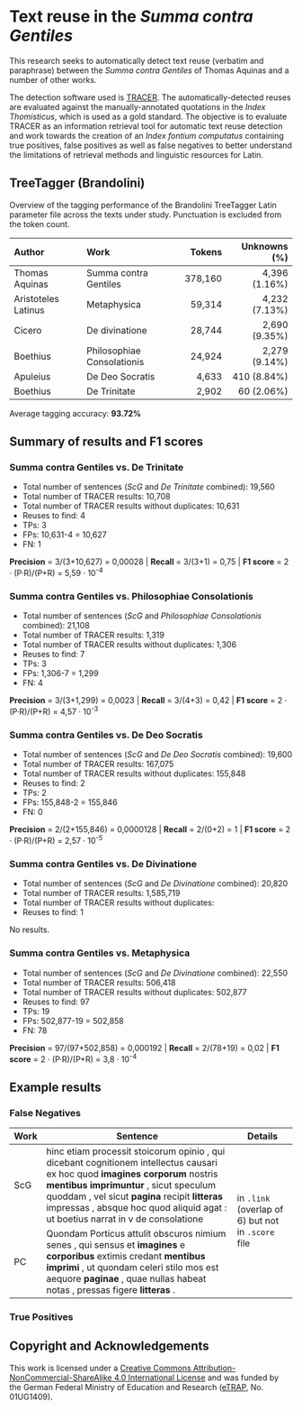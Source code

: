 # Text reuse in the *Summa contra Gentiles*
This research seeks to automatically detect text reuse (verbatim and paraphrase) between the *Summa contra Gentiles* of Thomas Aquinas and a number of other works. 

The detection software used is [TRACER](http://www.etrap.eu/research/tracer). The automatically-detected reuses are evaluated against the manually-annotated quotations in the *Index Thomisticus*, which is used as a gold standard. 
The objective is to evaluate TRACER as an information retrieval tool for automatic text reuse detection and work towards the creation of an _Index fontium computatus_ containing true positives, false positives as well as false negatives to better understand the limitations of retrieval methods and linguistic resources for Latin.


## TreeTagger (Brandolini)

Overview of the tagging performance of the Brandolini TreeTagger Latin parameter file across the texts under study. Punctuation is excluded from the token count.


| Author              | Work                       | Tokens   | Unknowns (%)   |
| :---                | :---                       |    ---:  |           ---: |
| Thomas Aquinas      | Summa contra Gentiles      |  378,160 |	 4,396 (1.16%) |
| Aristoteles Latinus |	Metaphysica	               |   59,314 |  4,232 (7.13%) |
| Cicero              | De divinatione             |   28,744 |  2,690 (9.35%) |
| Boethius            | Philosophiae Consolationis |   24,924 |  2,279 (9.14%) |
| Apuleius            | De Deo Socratis			   |    4,633 |    410 (8.84%) |
| Boethius            | De Trinitate			   |    2,902 |     60 (2.06%) |


Average tagging accuracy: **93.72%**                                                     

## Summary of results and F1 scores

### Summa contra Gentiles vs. De Trinitate    

* Total number of sentences (_ScG_ and _De Trinitate_ combined): 19,560
* Total number of TRACER results: 10,708
* Total number of TRACER results without duplicates: 10,631
* Reuses to find: 4
* TPs: 3
* FPs: 10,631-4 = 10,627
* FN: 1

**Precision** = 3/(3+10,627) = 0,00028 | **Recall** = 3/(3+1) = 0,75 | **F1 score** = 2 · (P·R)/(P+R) = 5,59 · 10<sup>-4</sup>


### Summa contra Gentiles vs. Philosophiae Consolationis    

* Total number of sentences (_ScG_ and _Philosophiae Consolationis_ combined): 21,108
* Total number of TRACER results: 1,319
* Total number of TRACER results without duplicates: 1,306
* Reuses to find: 7
* TPs: 3
* FPs: 1,306-7 = 1,299
* FN: 4

**Precision** = 3/(3+1,299) = 0,0023 | **Recall** = 3/(4+3) = 0,42 | **F1 score** = 2 · (P·R)/(P+R) = 4,57 · 10<sup>-3</sup>


### Summa contra Gentiles vs. De Deo Socratis    

* Total number of sentences (_ScG_ and _De Deo Socratis_ combined): 19,600
* Total number of TRACER results: 167,075
* Total number of TRACER results without duplicates: 155,848
* Reuses to find: 2
* TPs: 2
* FPs: 155,848-2 = 155,846
* FN: 0

**Precision** = 2/(2+155,846) = 0,0000128 | **Recall** = 2/(0+2) = 1 | **F1 score** = 2 · (P·R)/(P+R) = 2,57 · 10<sup>-5</sup>


### Summa contra Gentiles vs. De Divinatione

* Total number of sentences (_ScG_ and _De Divinatione_ combined): 20,820
* Total number of TRACER results: 1,585,719
* Total number of TRACER results without duplicates: 
* Reuses to find: 1

No results. 


### Summa contra Gentiles vs. Metaphysica

* Total number of sentences (_ScG_ and _De Divinatione_ combined): 22,550
* Total number of TRACER results: 506,418
* Total number of TRACER results without duplicates: 502,877
* Reuses to find: 97
* TPs: 19
* FPs: 502,877-19 = 502,858
* FN: 78


**Precision** = 97/(97+502,858) = 0,000192 | **Recall** = 2/(78+19) = 0,02 | **F1 score** = 2 · (P·R)/(P+R) = 3,8 · 10<sup>-4</sup>


## Example results

### False Negatives

<table>
    <thead>
        <tr>
            <th>Work</th>
            <th>Sentence</th>
            <th>Details</th>
        </tr>
    </thead>
    <tbody>
        <tr>
            <td>ScG</td>
            <td>hinc etiam processit stoicorum opinio , qui dicebant cognitionem intellectus causari ex hoc quod <b>imagines</b> <b>corporum</b> nostris <b>mentibus imprimuntur</b> , sicut speculum quoddam , vel sicut <b>pagina</b> recipit <b>litteras</b> impressas , absque hoc quod aliquid agat : ut boetius narrat in v de consolatione</td>
            <td rowspan=2>in <code>.link</code>
             (overlap of 6) but not in <code>.score</code> file</td>
        </tr>
        <tr>
            <td>PC</td>
            <td>Quondam Porticus attulit obscuros nimium senes , qui sensus et <b>imagines</b> e <b>corporibus</b> extimis credant <b>mentibus imprimi</b> , ut quondam celeri stilo mos est aequore <b>paginae</b> , quae nullas habeat notas , pressas figere <b>litteras</b> .</td>
        </tr>
    </tbody>
</table>



### True Positives


<!-- **ScG (1.62.5)**: cum etiam deus sit primus intellectus et primum intelligibile , oportet quod veritas intellectus cuiuslibet eius veritate mensuretur : _si UNUMQUODQUE MENSURATUR PRIMO sui generis_ , ut philosophus tradit , in x metaphysicae .

(= translation) 

**Metaphysica (9.1.7-8.1052b24)**: Hinc autem et in aliis dicitur METRUM quo PRIMO UNUMQUODQUE cognoscitur . 

(= translation)

IT annotation: QL+QR | TRACER settings: | TRACER result: FN | Linking file: | Scoring file: | -->


## Copyright and Acknowledgements
This work is licensed under a [Creative Commons Attribution-NonCommercial-ShareAlike 4.0 International License](http://creativecommons.org/licenses/by-nc-sa/4.0/) and was funded by the German Federal Ministry of Education and Research ([eTRAP](https://www.etrap.eu/), No. 01UG1409).
